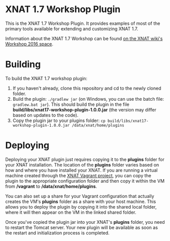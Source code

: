 # XNAT 1.7 Workshop Plugin #

This is the XNAT 1.7 Workshop Plugin. It provides examples of most of the primary tools
available for extending and customizing XNAT 1.7.

Information about the XNAT 1.7 Workshop can be found [on the XNAT wiki's Workshop 2016
space](https://wiki.xnat.org/display/XW2).

# Building #

To build the XNAT 1.7 workshop plugin:

1. If you haven't already, clone this repository and cd to the newly cloned folder.
1. Build the plugin: `./gradlew jar` (on Windows, you can use the batch file: `gradlew.bat jar`). This should build the plugin in the file **build/libs/xnat17-workshop-plugin-1.0.0.jar** (the version may differ based on updates to the code).
1. Copy the plugin jar to your plugins folder: `cp build/libs/xnat17-workshop-plugin-1.0.0.jar /data/xnat/home/plugins`

# Deploying #

Deploying your XNAT plugin just requires copying it to the **plugins** folder for your XNAT installation. The location of the **plugins** folder varies based on how and where you have installed your XNAT. If you are running a virtual machine created through the [XNAT Vagrant project](https://bitbucket/xnatdev/xnat-vagrant.git), you can copy the plugin to the appropriate configuration folder and then copy it within the VM from **/vagrant** to **/data/xnat/home/plugins**.

You can also set up a share for your Vagrant configuration that actually creates the VM's **plugins** folder as a share with your host machine. This allows you to deploy the plugin by copying it into the shared local folder, where it will then appear on the VM in the linked shared folder.

Once you've copied the plugin jar into your XNAT's **plugins** folder, you need to restart the Tomcat server. Your new plugin will be available as soon as the restart and initialization process is completed.

